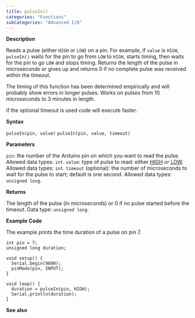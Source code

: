 ```yaml
---
title: pulseIn()
categories: "Functions"
subCategories: "Advanced I/O"
---
```


**Description**

Reads a pulse (either `HIGH` or `LOW`) on a pin. For example, if `value`
is `HIGH`, `pulseIn()` waits for the pin to go from `LOW` to `HIGH`,
starts timing, then waits for the pin to go `LOW` and stops timing.
Returns the length of the pulse in microseconds or gives up and returns
0 if no complete pulse was received within the timeout.

The timing of this function has been determined empirically and will
probably show errors in longer pulses. Works on pulses from 10
microseconds to 3 minutes in length.

if the optional timeout is used code will execute faster.

**Syntax**

`pulseIn(pin, value)`
`pulseIn(pin, value, timeout)`

**Parameters**

`pin`: the number of the Arduino pin on which you want to read the
pulse. Allowed data types: `int`.
`value`: type of pulse to read: either
[HIGH](../../../variables/constants/highlow/) or
[LOW](../../../variables/constants/highlow/). Allowed data types:
`int`.
`timeout` (optional): the number of microseconds to wait for the pulse
to start; default is one second. Allowed data types: `unsigned long`.

**Returns**

The length of the pulse (in microseconds) or 0 if no pulse started
before the timeout. Data type: `unsigned long`.

**Example Code**

The example prints the time duration of a pulse on pin 7.

    int pin = 7;
    unsigned long duration;

    void setup() {
      Serial.begin(9600);
      pinMode(pin, INPUT);
    }

    void loop() {
      duration = pulseIn(pin, HIGH);
      Serial.println(duration);
    }

**See also**
